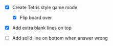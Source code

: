 - [x] Create Tetris style game mode
	- [x] Flip board over

- [x] Add extra blank lines on top
- [ ] Add solid line on bottom when answer wrong

